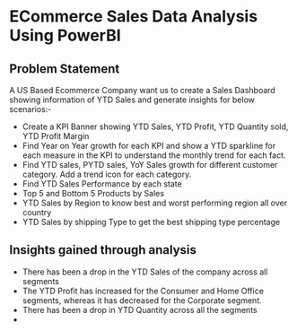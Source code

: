 # ECommerce Sales Data Analysis Using PowerBI

## Problem Statement

A US Based Ecommerce Company want us to create a Sales Dashboard showing information of YTD Sales and generate insights for below scenarios:-

+ Create a KPI Banner showing YTD Sales, YTD Profit, YTD Quantity sold, YTD Profit Margin
+ Find Year on Year growth for each KPI and show a YTD sparkline for each measure in the KPI to understand the monthly trend for each fact.
+ Find YTD sales, PYTD sales, YoY Sales growth for different customer category. Add a trend icon for each category.
+ Find YTD Sales Performance by each state
+ Top 5 and Bottom 5 Products by Sales
+ YTD Sales by Region to know best and worst performing region all over country
+ YTD Sales by shipping Type to get the best shipping type percentage 

## Insights gained through analysis

+ There has been a drop in the YTD Sales of the company across all segments
+ The YTD Profit has increased for the Consumer and Home Office segments, whereas it has decreased for the Corporate segment.
+ There has been a drop in YTD Quantity across all the segments
+ 
